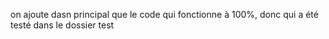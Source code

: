 on ajoute dasn principal que le code qui fonctionne à 100%, donc qui a été testé dans le dossier test
